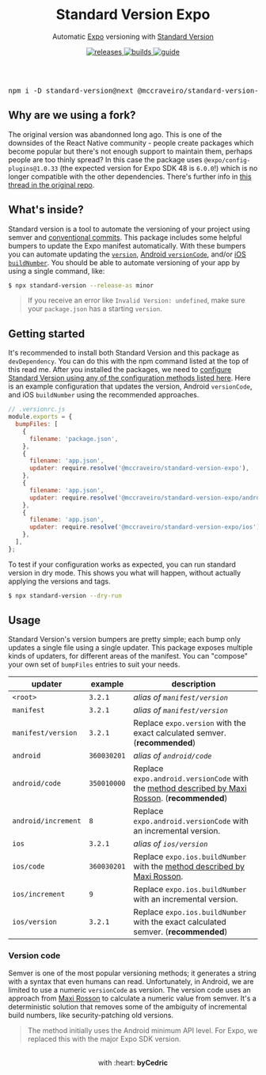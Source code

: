 <div align="center">
  <h1>Standard Version Expo</h1>
  <p>Automatic <a href="https://github.com/expo/expo">Expo</a> versioning with <a href="https://github.com/conventional-changelog/standard-version">Standard Version</a></p>
  <p>
    <a href="https://github.com/mccraveiro/standard-version-expo/releases">
      <img src="https://img.shields.io/github/release/mccraveiro/standard-version-expo/all.svg" alt="releases" />
    </a>
    <a href="https://github.com/mccraveiro/standard-version-expo/actions">
      <img src="https://img.shields.io/github/workflow/status/mccraveiro/standard-version-expo/CI/master.svg" alt="builds" />
    </a>
    <a href="https://dev.to/bycedric/simplify-expo-releases-with-standard-version-2f4o">
      <img src="https://img.shields.io/badge/guide-dev.to-lightgrey" alt="guide" />
    </a>
  </p>
  <br />
  <br />
  <pre>npm i -D standard-version@next @mccraveiro/standard-version-expo</pre>
</div>

## Why are we using a fork?

The original version was abandonned long ago. This is one of the downsides of the React Native community - people create packages which become popular but there's not enough support to maintain them, perhaps people are too thinly spread? In this case the package uses `@expo/config-plugins@1.0.33` (the expected version for Expo SDK 48 is `6.0.0`!) which is no longer compatible with the other dependencies. There's further info in [this thread in the original repo](https://github.com/expo-community/standard-version-expo/issues/45).

## What's inside?

Standard version is a tool to automate the versioning of your project using semver and [conventional commits][link-conventional].
This package includes some helpful bumpers to update the Expo manifest automatically.
With these bumpers you can automate updating the [`version`][link-expo-version], [Android `versionCode`][link-expo-android], and/or [iOS `buildNumber`][link-expo-ios].
You should be able to automate versioning of your app by using a single command, like:

```bash
$ npx standard-version --release-as minor
```

> If you receive an error like `Invalid Version: undefined`, make sure your `package.json` has a starting `version`.

## Getting started

It's recommended to install both Standard Version and this package as `devDependency`.
You can do this with the npm command listed at the top of this read me.
After you installed the packages, we need to [configure Standard Version using any of the configuration methods listed here][link-standard-version].
Here is an example configuration that updates the version, Android `versionCode`, and iOS `buildNumber` using the recommended approaches.

```js
// .versionrc.js
module.exports = {
  bumpFiles: [
    {
      filename: 'package.json',
    },
    {
      filename: 'app.json',
      updater: require.resolve('@mccraveiro/standard-version-expo'),
    },
    {
      filename: 'app.json',
      updater: require.resolve('@mccraveiro/standard-version-expo/android'),
    },
    {
      filename: 'app.json',
      updater: require.resolve('@mccraveiro/standard-version-expo/ios'),
    },
  ],
};
```

To test if your configuration works as expected, you can run standard version in dry mode.
This shows you what will happen, without actually applying the versions and tags.

```bash
$ npx standard-version --dry-run
```

## Usage

Standard Version's version bumpers are pretty simple; each bump only updates a single file using a single updater.
This package exposes multiple kinds of updaters, for different areas of the manifest.
You can "compose" your own set of `bumpFiles` entries to suit your needs.

| updater             | example     | description                                                                                                         |
| ------------------- | ----------- | ------------------------------------------------------------------------------------------------------------------- |
| `<root>`            | `3.2.1`     | _alias of `manifest/version`_                                                                                       |
| `manifest`          | `3.2.1`     | _alias of `manifest/version`_                                                                                       |
| `manifest/version`  | `3.2.1`     | Replace `expo.version` with the exact calculated semver. (**recommended**)                                          |
| `android`           | `360030201` | _alias of `android/code`_                                                                                           |
| `android/code`      | `350010000` | Replace `expo.android.versionCode` with the [method described by Maxi Rosson][link-version-code]. (**recommended**) |
| `android/increment` | `8`         | Replace `expo.android.versionCode` with an incremental version.                                                     |
| `ios`               | `3.2.1`     | _alias of `ios/version`_                                                                                            |
| `ios/code`          | `360030201` | Replace `expo.ios.buildNumber` with the [method described by Maxi Rosson][link-version-code].                       |
| `ios/increment`     | `9`         | Replace `expo.ios.buildNumber` with an incremental version.                                                         |
| `ios/version`       | `3.2.1`     | Replace `expo.ios.buildNumber` with the exact calculated semver. (**recommended**)                                  |

### Version code

Semver is one of the most popular versioning methods; it generates a string with a syntax that even humans can read.
Unfortunately, in Android, we are limited to use a numeric `versionCode` as version.
The version code uses an approach from [Maxi Rosson][link-version-code] to calculate a numeric value from semver.
It's a deterministic solution that removes some of the ambiguity of incremental build numbers, like security-patching old versions.

> The method initially uses the Android minimum API level. For Expo, we replaced this with the major Expo SDK version.

<div align="center">
  <br />
  with :heart: <strong>byCedric</strong>
  <br />
</div>

[link-conventional]: https://www.conventionalcommits.org/en/v1.0.0/
[link-expo-android]: https://docs.expo.io/versions/latest/workflow/configuration#android
[link-expo-ios]: https://docs.expo.io/versions/latest/workflow/configuration#ios
[link-expo-version]: https://docs.expo.io/versions/latest/workflow/configuration#version
[link-standard-version]: https://github.com/conventional-changelog/standard-version#configuration
[link-version-code]: https://medium.com/@maxirosson/versioning-android-apps-d6ec171cfd82
